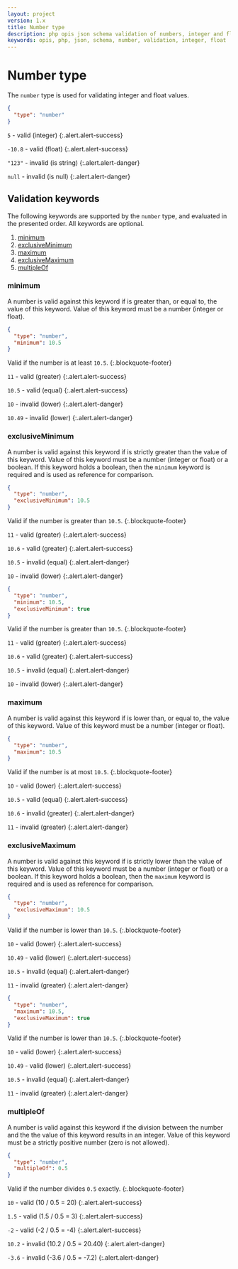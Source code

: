 ```yaml
---
layout: project
version: 1.x
title: Number type
description: php opis json schema validation of numbers, integer and float
keywords: opis, php, json, schema, number, validation, integer, float
---
```


# Number type

The `number` type is used for validating integer and float values.

```json
{
  "type": "number"
}
```

`5` - valid (integer)
{:.alert.alert-success}

`-10.8` - valid (float)
{:.alert.alert-success}

`"123"` - invalid (is string)
{:.alert.alert-danger}

`null` - invalid (is null)
{:.alert.alert-danger}

## Validation keywords

The following keywords are supported by the `number` type, and evaluated
in the presented order. All keywords are optional.

1. [minimum](#minimum)
2. [exclusiveMinimum](#exclusiveminimum)
3. [maximum](#maximum)
4. [exclusiveMaximum](#exclusivemaximum)
5. [multipleOf](#multipleof)

### minimum

A number is valid against this keyword if is greater than, or equal to, the
value of this keyword. 
Value of this keyword must be a number (integer or float).

```json
{
  "type": "number",
  "minimum": 10.5
}
```
Valid if the number is at least `10.5`.
{:.blockquote-footer}

`11` - valid (greater)
{:.alert.alert-success}

`10.5` - valid (equal)
{:.alert.alert-success}

`10` - invalid (lower)
{:.alert.alert-danger}

`10.49` - invalid (lower)
{:.alert.alert-danger}

### exclusiveMinimum

A number is valid against this keyword if is strictly greater than the
value of this keyword. Value of this keyword must be a number (integer or float)
or a boolean. If this keyword holds a boolean, 
then the `minimum` keyword is required and is used as reference for comparison.

```json
{
  "type": "number",
  "exclusiveMinimum": 10.5
}
```
Valid if the number is greater than `10.5`.
{:.blockquote-footer}

`11` - valid (greater)
{:.alert.alert-success}

`10.6` - valid (greater)
{:.alert.alert-success}

`10.5` - invalid (equal)
{:.alert.alert-danger}

`10` - invalid (lower)
{:.alert.alert-danger}

```json
{
  "type": "number",
  "minimum": 10.5,
  "exclusiveMinimum": true
}
```
Valid if the number is greater than `10.5`.
{:.blockquote-footer}

`11` - valid (greater)
{:.alert.alert-success}

`10.6` - valid (greater)
{:.alert.alert-success}

`10.5` - invalid (equal)
{:.alert.alert-danger}

`10` - invalid (lower)
{:.alert.alert-danger}

### maximum

A number is valid against this keyword if is lower than, or equal to, the
value of this keyword. 
Value of this keyword must be a number (integer or float).

```json
{
  "type": "number",
  "maximum": 10.5
}
```
Valid if the number is at most `10.5`.
{:.blockquote-footer}

`10` - valid (lower)
{:.alert.alert-success}

`10.5` - valid (equal)
{:.alert.alert-success}

`10.6` - invalid (greater)
{:.alert.alert-danger}

`11` - invalid (greater)
{:.alert.alert-danger}

### exclusiveMaximum

A number is valid against this keyword if is strictly lower than the
value of this keyword. Value of this keyword must be a number (integer or float)
or a boolean. If this keyword holds a boolean, 
then the `maximum` keyword is required and is used as reference for comparison.

```json
{
  "type": "number",
  "exclusiveMaximum": 10.5
}
```
Valid if the number is lower than `10.5`.
{:.blockquote-footer}

`10` - valid (lower)
{:.alert.alert-success}

`10.49` - valid (lower)
{:.alert.alert-success}

`10.5` - invalid (equal)
{:.alert.alert-danger}

`11` - invalid (greater)
{:.alert.alert-danger}

```json
{
  "type": "number",
  "maximum": 10.5,
  "exclusiveMaximum": true
}
```
Valid if the number is lower than `10.5`.
{:.blockquote-footer}

`10` - valid (lower)
{:.alert.alert-success}

`10.49` - valid (lower)
{:.alert.alert-success}

`10.5` - invalid (equal)
{:.alert.alert-danger}

`11` - invalid (greater)
{:.alert.alert-danger}

### multipleOf

A number is valid against this keyword if the division between the
number and the the value of this keyword results in an integer.
Value of this keyword must be a strictly positive number (zero is not allowed).

```json
{
  "type": "number",
  "multipleOf": 0.5
}
```
Valid if the number divides `0.5` exactly.
{:.blockquote-footer}

`10` - valid (10 / 0.5 = 20)
{:.alert.alert-success}

`1.5` - valid (1.5 / 0.5 = 3)
{:.alert.alert-success}

`-2` - valid (-2 / 0.5 = -4)
{:.alert.alert-success}

`10.2` - invalid (10.2 / 0.5 = 20.40)
{:.alert.alert-danger}

`-3.6` - invalid (-3.6 / 0.5 = -7.2)
{:.alert.alert-danger}
